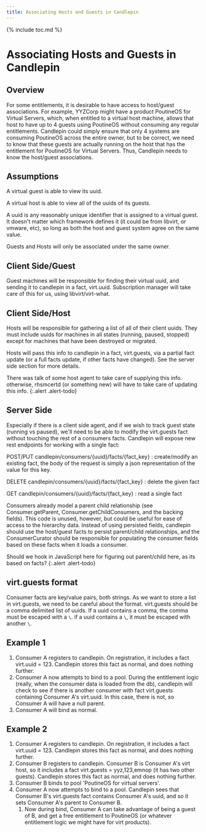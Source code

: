 ```yaml
---
title: Associating Hosts and Guests in Candlepin
---
```

{% include toc.md %}

# Associating Hosts and Guests in Candlepin

## Overview
For some entitlements, it is desirable to have access to host/guest
associations. For example, YYZCorp might have a product PoutineOS for Virtual
Servers, which, when entitled to a virtual host machine, allows that host to
have up to 4 guests using PoutineOS without consuming any regular entitlements.
Candlepin could simply ensure that only 4 systems are consuming PoutineOS
across the entire owner, but to be correct, we need to know that these guests
are actually running on the host that has the entitlement for PoutineOS for
Virtual Servers. Thus, Candlepin needs to know the host/guest associations.

## Assumptions
A virtual guest is able to view its uuid.

A virtual host is able to view all of the uuids of its guests.

A uuid is any reasonably unique identifier that is assigned to a virtual guest.
It doesn't matter which framework defines it (it could be from libvirt, or
vmware, etc), so long as both the host and guest system agree on the same
value.

Guests and Hosts will only be associated under the same owner.

## Client Side/Guest
Guest machines will be responsible for finding their virtual uuid, and sending
it to candlepin in a fact, virt.uuid. Subscription manager will take care of
this for us, using libvirt/virt-what.

## Client Side/Host
Hosts will be responsible for gathering a list of all of their client uuids.
They must include uuids for machines in all states (running, paused, stopped)
except for machines that have been destroyed or migrated.

Hosts will pass this info to candlepin in a fact, virt.guests, via a partial
fact update (or a full facts update, if other facts have changed). See the
server side section for more details.

There was talk of some host agent to take care of supplying this info. otherwise, rhsmcertd (or something new) will have to take care of updating this info.
{:.alert .alert-todo}

## Server Side

Especially if there is a client side agent, and if we wish to track guest state (running vs paused), we'll need to be able to modify the virt.guests fact without touching the rest of a consumers facts. Candlepin will expose new rest endpoints for working with a single fact:

POST/PUT candlepin/consumers/{uuid}/facts/{fact_key}
: create/modify an existing fact, the body of the request is simply a json
representation of the value for this key.

DELETE candlepin/consumers/{uuid}/facts/{fact_key}
: delete the given fact

GET candlepin/consumers/{uuid}/facts/{fact_key}
: read a single fact

Consumers already model a parent child relationship (see Consumer.getParent,
Consumer.getChildConsumers, and the backing fields). This code is unused,
however, but could be useful for ease of access to the hierarchy data. Instead
of using persisted fields, candlepin should use the host/guest facts to persist
parent/child relationships, and the ConsumerCurator should be responsible for
populating the consumer fields based on these facts when it loads a consumer.

Should we hook in JavaScript here for figuring out parent/child here, as
its based on facts?
{:.alert .alert-todo}

## virt.guests format
Consumer facts are key/value pairs, both strings. As we want to store a list in
virt.guests, we need to be careful about the format. virt.guests should be a
comma delimited list of uuids. If a uuid contains a comma, the comma must be
escaped with a `\`. if a uuid contains a `\`, it must be escaped with another 
`\`.

## Example 1
1. Consumer A registers to candlepin. On registration, it includes a fact
   virt.uuid = 123. Candlepin stores this fact as normal, and does nothing
   further.
1. Consumer A now attempts to bind to a pool. During the entitlement logic
   (really, when the consumer data is loaded from the db), candlepin will check
   to see if there is another consumer with fact virt.guests containing
   Consumer A's virt.uuid. In this case, there is not, so Consumer A will have
   a null parent.
  1. Consumer A will bind as normal.

## Example 2
1. Consumer A registers to candlepin. On registration, it includes a fact
   virt.uuid = 123. Candlepin stores this fact as normal, and does nothing
   further.
1. Consumer B registers to candlepin. Consumer B is Consumer A's virt host, so
   it includes a fact virt.guests = yyz,123,emnop (it has two other guests).
   Candlepin stores this fact as normal, and does nothing further.
1. Consumer B binds to pool 'PoutineOS for virtual servers'.
1. Consumer A now attempts to bind to a pool. Candlepin sees that Consumer B's
   virt.guests fact contains Consumer A's uuid, and so it sets Consumer A's
   parent to Consumer B.
   1. Now during bind, Consumer A can take advantage of being a guest of B, and
      get a free entitlement to PoutineOS (or whatever entitlement logic we
      might have for virt products).

